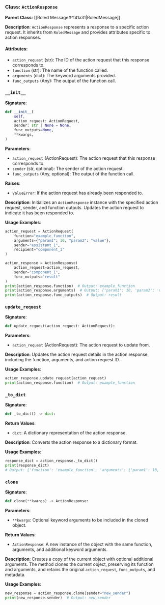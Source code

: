 
### Class: `ActionResponse`

**Parent Class:** [[Roled Message#^f41a31|RoledMessage]]

**Description**:
`ActionResponse` represents a response to a specific action request. It inherits from `RoledMessage` and provides attributes specific to action responses.

#### Attributes:
- `action_request` (str): The ID of the action request that this response corresponds to.
- `function` (str): The name of the function called.
- `arguments` (dict): The keyword arguments provided.
- `func_outputs` (Any): The output of the function call.

### `__init__`

**Signature**:
```python
def __init__(
    self,
    action_request: ActionRequest,
    sender: str | None = None,
    func_outputs=None,
    **kwargs,
)
```

**Parameters**:
- `action_request` (ActionRequest): The action request that this response corresponds to.
- `sender` (str, optional): The sender of the action request.
- `func_outputs` (Any, optional): The output of the function call.

**Raises**:
- `ValueError`: If the action request has already been responded to.

**Description**:
Initializes an `ActionResponse` instance with the specified action request, sender, and function outputs. Updates the action request to indicate it has been responded to.

**Usage Examples**:
```python
action_request = ActionRequest(
    function="example_function",
    arguments={"param1": 10, "param2": "value"},
    sender="assistant_1",
    recipient="component_1"
)

action_response = ActionResponse(
    action_request=action_request,
    sender="component_1",
    func_outputs="result"
)
print(action_response.function)  # Output: example_function
print(action_response.arguments)  # Output: {'param1': 10, 'param2': 'value'}
print(action_response.func_outputs)  # Output: result
```

### `update_request`

**Signature**:
```python
def update_request(action_request: ActionRequest):
```

**Parameters**:
- `action_request` (ActionRequest): The action request to update from.

**Description**:
Updates the action request details in the action response, including the function, arguments, and action request ID.

**Usage Examples**:
```python
action_response.update_request(action_request)
print(action_response.function)  # Output: example_function
```

### `_to_dict`

**Signature**:
```python
def _to_dict() -> dict:
```

**Return Values**:
- `dict`: A dictionary representation of the action response.

**Description**:
Converts the action response to a dictionary format.

**Usage Examples**:
```python
response_dict = action_response._to_dict()
print(response_dict)
# Output: {'function': 'example_function', 'arguments': {'param1': 10, 'param2': 'value'}, 'output': 'result'}
```

### `clone`

**Signature**:
```python
def clone(**kwargs) -> ActionResponse:
```

**Parameters**:
- `**kwargs`: Optional keyword arguments to be included in the cloned object.

**Return Values**:
- `ActionResponse`: A new instance of the object with the same function, arguments, and additional keyword arguments.

**Description**:
Creates a copy of the current object with optional additional arguments. The method clones the current object, preserving its function and arguments, and retains the original `action_request`, `func_outputs`, and metadata.

**Usage Examples**:
```python
new_response = action_response.clone(sender="new_sender")
print(new_response.sender)  # Output: new_sender
```
